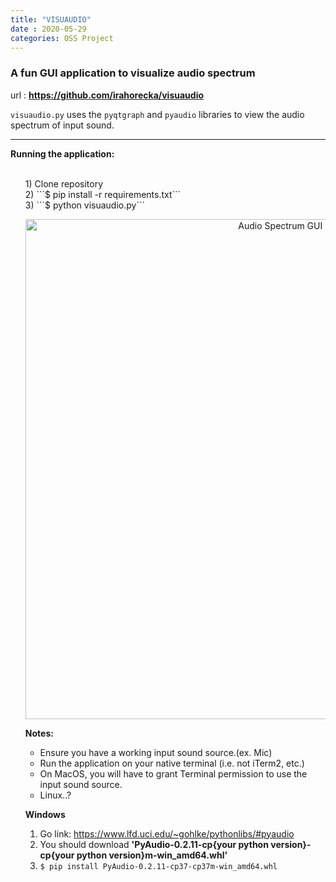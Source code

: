 ```yaml
---
title: "VISUAUDIO"
date : 2020-05-29
categories: OSS Project
---
```


### A fun GUI application to visualize audio spectrum
url : <b>https://github.com/irahorecka/visuaudio</b>

```visuaudio.py``` uses the ```pyqtgraph``` and ```pyaudio``` libraries to view the audio spectrum of input sound.
<hr>

<b>Running the application:</b>
<ul><br>
1) Clone repository <br>
2) ```$ pip install -r requirements.txt```<br>
3) ```$ python visuaudio.py```

<br>


<p align="center">
<img src=https://i.imgur.com/pIpCaUQ.png alt="Audio Spectrum GUI"
    width=800>
</p>
<b>Notes:</b>
<ul>
<li>Ensure you have a working input sound source.(ex. Mic)</li>
<li>Run the application on your native terminal (i.e. not iTerm2, etc.)</li>
<li>On MacOS, you will have to grant Terminal permission to use the input sound source.</li>
<li>Linux..?</li>
</ul>

<b>Windows</b>
1) Go link: https://www.lfd.uci.edu/~gohlke/pythonlibs/#pyaudio<br>
2) You should download <b>'PyAudio-0.2.11-cp{your python version}-cp{your python version}m-win_amd64.whl'</b><br>
3) ```$ pip install PyAudio-0.2.11-cp37-cp37m-win_amd64.whl``` </li>
